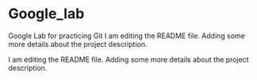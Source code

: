 # Google_lab
Google Lab for practicing Git
I am editing the README file. Adding some more details about the project description.

I am editing the README file. Adding some more details about the project description.
